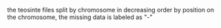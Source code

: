 the teosinte files split by chromosome in decreasing order by position on the chromosome, the missing data is labeled as "-"

